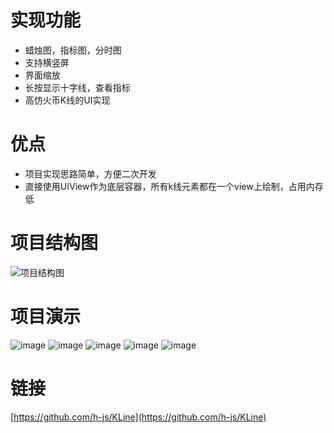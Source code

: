 
# 实现功能
- 蜡烛图，指标图，分时图
- 支持横竖屏
- 界面缩放
- 长按显示十字线，查看指标
- 高仿火币K线的UI实现

# 优点
- 项目实现思路简单，方便二次开发
- 直接使用UIView作为底层容器，所有k线元素都在一个view上绘制，占用内存低

# 项目结构图
![项目结构图](https://upload-images.jianshu.io/upload_images/2208878-71716586f8eef4b6.png?imageMogr2/auto-orient/strip%7CimageView2/2/w/1240)

# 项目演示
![image](https://github.com/h-js/KLine/blob/master/img/k线演示.gif)
![image](https://github.com/h-js/KLine/blob/master/img/8D28EE470507F4E025648F5BB148D822.jpg)
![image](https://github.com/h-js/KLine/blob/master/img/540CBCC7112039C72B9B21C34C8D988B.jpg)
![image](https://github.com/h-js/KLine/blob/master/img/570B2CFCD330FCBA1F235066B03FCB9D.png)
![image](https://github.com/h-js/KLine/blob/master/img/98B7414D87C8C17E60464AA7BEAF1858.png)


# 链接
[https://github.com/h-js/KLine](https://github.com/h-js/KLine)
